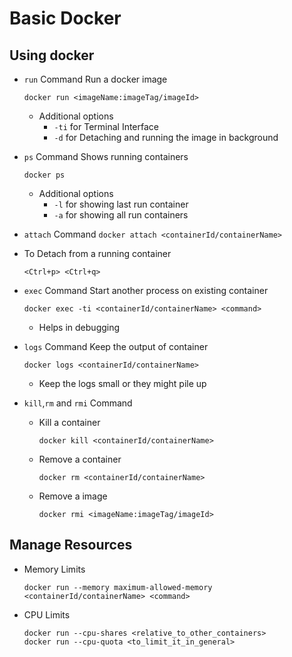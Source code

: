 # Basic Docker

## Using docker

* `run` Command
	Run a docker image
	```
	docker run <imageName:imageTag/imageId> 
	```
	* Additional options
		* `-ti` for Terminal Interface
		* `-d` for Detaching and running the image in background

* `ps` Command
	Shows running containers 
	```
	docker ps
	```
	* Additional options
		* `-l` for showing last run container
		* `-a` for showing all run containers

* `attach` Command 
		```
		docker attach <containerId/containerName>
		```
* To Detach from a running container
	```
	<Ctrl+p> <Ctrl+q> 
	```

* `exec` Command
	Start another process on existing container
	```
	docker exec -ti <containerId/containerName> <command>
	```
	* Helps in debugging
		

* `logs` Command
	Keep the output of container
	```
	docker logs <containerId/containerName>
	```
	* Keep the logs small or they might pile up

* `kill`,`rm` and `rmi` Command
	* Kill a container
		```
		docker kill <containerId/containerName>
		```
	* Remove a container
		```
		docker rm <containerId/containerName>
		``` 
	* Remove a image
		```
		docker rmi <imageName:imageTag/imageId>
		``` 
## Manage Resources
* Memory Limits
	```
	docker run --memory maximum-allowed-memory <containerId/containerName> <command>
	``` 
* CPU Limits
	```
	docker run --cpu-shares <relative_to_other_containers>
	docker run --cpu-quota <to_limit_it_in_general>
	``` 

